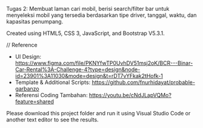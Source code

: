 Tugas 2: Membuat laman cari mobil, berisi search/filter bar untuk menyeleksi mobil yang tersedia berdasarkan tipe driver, tanggal, waktu, dan kapasitas penumpang.

Created using HTML5, CSS 3, JavaScript, and Bootstrap V5.3.1.

// Reference
- UI Design: https://www.figma.com/file/PKNYfwTP0UvhDV51msj2oK/BCR---Binar-Car-Rental%3A-Challenge-4?type=design&node-id=23901%3A11030&mode=design&t=rDT7vYFkak2tHofk-1
- Template & Additional Scripts: https://github.com/fnurhidayat/probable-garbanzo
- Referensi Coding Tambahan: https://youtu.be/cNdJLapVQMo?feature=shared

Please download this project folder and run it using Visual Studio Code or another text editor to see the results.

